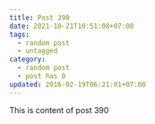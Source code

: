 ```yaml
---
title: Post 390
date: 2021-10-21T10:51:08+07:00
tags:
  - random post
  - untagged
category:
  - random post
  - post has 0
updated: 2016-02-19T06:21:01+07:00
---
```

This is content of post 390